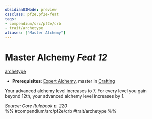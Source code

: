 ```yaml
---
obsidianUIMode: preview
cssclass: pf2e,pf2e-feat
tags:
- compendium/src/pf2e/crb
- trait/archetype
aliases: ["Master Alchemy"]
---
```

# Master Alchemy  *Feat 12*  
[archetype](../../Rules/traits/archetype.md)  

- **Prerequisites**: [Expert Alchemy](expert-alchemy.md), master in [Crafting](../skills.md#Crafting)

Your advanced alchemy level increases to 7. For every level you gain beyond 12th, your advanced alchemy level increases by 1.

*Source: Core Rulebook p. 220*  
%% #compendium/src/pf2e/crb #trait/archetype %%